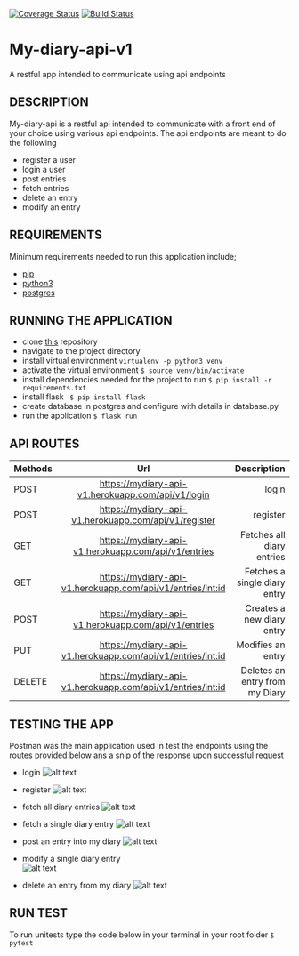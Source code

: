 
[![Coverage Status](https://coveralls.io/repos/github/kelvinrandu/My-diary-api/badge.svg?branch=develop)](https://coveralls.io/github/kelvinrandu/My-diary-api?branch=develop)
[![Build Status](https://travis-ci.org/kelvinrandu/My-diary-api.svg?branch=Develop-API-v1)](https://travis-ci.org/kelvinrandu/My-diary-api)
# My-diary-api-v1
A restful app intended to communicate using api endpoints
## DESCRIPTION
My-diary-api is a restful api intended to communicate with a front end of your choice using various api endpoints.
The api endpoints are meant to do the following
- register a user
- login a user
- post entries 
- fetch entries 
- delete an  entry 
- modify an entry 

## REQUIREMENTS
Minimum requirements needed to run this application include;
- [pip](https://packaging.python.org/tutorials/installing-packages/)
- [python3](https://www.python.org/getit/)
- [postgres](https://www.digitalocean.com/community/tutorials/how-to-install-and-use-postgresql-on-ubuntu-16-04)

## RUNNING THE APPLICATION
- clone [this](https://github.com/kelvinrandu/My-diary-api.git) repository
- navigate to the project directory
- install virtual environment
```virtualenv -p python3 venv ```
- activate the virtual environment
```$ source venv/bin/activate```
- install dependencies needed for the project to run
``` $ pip install -r requirements.txt ```
- install flask
``` $ pip install flask```
- create database in postgres and configure with details in database.py
- run the application
``` $ flask run ```
## API ROUTES

| Methods        | Url          | Description |
| ------------- |:-------------:| -----:|
| POST   | https://mydiary-api-v1.herokuapp.com/api/v1/login           |  login                            | 
| POST   | https://mydiary-api-v1.herokuapp.com/api/v1/register           |  register                           | 
| GET     | https://mydiary-api-v1.herokuapp.com/api/v1/entries           |  Fetches all diary entries |           
| GET     | https://mydiary-api-v1.herokuapp.com/api/v1/entries/<int:id>  |  Fetches a single diary entry    |
| POST    | https://mydiary-api-v1.herokuapp.com/api/v1/entries           |  Creates a new diary entry       |
| PUT     | https://mydiary-api-v1.herokuapp.com/api/v1/entries/<int:id>  |   Modifies an entry              |
| DELETE  | https://mydiary-api-v1.herokuapp.com/api/v1/entries/<int:id>  |   Deletes an entry from my Diary |

## TESTING THE APP
Postman was the main application used in test the endpoints using the routes provided below
ans a snip of the response upon successful request 

- login
![alt text](https://github.com/kelvinrandu/My-diary-api/blob/develop/images/api/login-api.png)

- register
![alt text](https://github.com/kelvinrandu/My-diary-api/blob/develop/images/api/register-api.png)

- fetch all  diary entries
![alt text](https://github.com/kelvinrandu/My-diary-api/blob/develop/images/api/getall.png)

- fetch a single diary entry
![alt text](https://github.com/kelvinrandu/My-diary-api/blob/develop/images/api/geteach-api.png)

- post an entry into my diary
![alt text](https://github.com/kelvinrandu/My-diary-api/blob/develop/images/api/postapi.png) 

- modify a single diary entry  
![alt text](https://github.com/kelvinrandu/My-diary-api/blob/develop/images/api/edit.png)
- delete an entry from my diary
![alt text](https://github.com/kelvinrandu/My-diary-api/blob/develop/images/api/delete.png)


## RUN TEST
To run unitests type the code below in your terminal in your root folder
``` $ pytest ```
